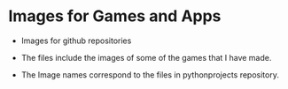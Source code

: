 # Images for Games and Apps
* Images for github repositories

* The files include the images of some of the games that I have made. 

* The Image names correspond to the files in pythonprojects repository.

